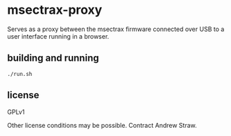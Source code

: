 # msectrax-proxy

Serves as a proxy between the msectrax firmware connected over USB to a user
interface running in a browser.

## building and running

```
./run.sh
```

## license

GPLv1

Other license conditions may be possible. Contract Andrew Straw.
